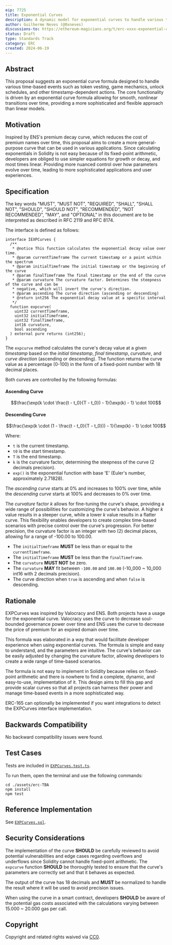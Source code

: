 ```yaml
---
eip: 7725
title: Exponential Curves
description: A dynamic model for exponential curves to handle various time-based events
author: Guilherme Neves (@0xneves)
discussions-to: https://ethereum-magicians.org/t/erc-xxxx-exponential-curves/20170
status: Draft
type: Standards Track
category: ERC
created: 2024-06-19
---
```


## Abstract

This proposal suggests an exponential curve formula designed to handle various time-based events such as token vesting, game mechanics, unlock schedules, and other timestamp-dependent actions. The core functionality is driven by an exponential curve formula allowing for smooth, nonlinear transitions over time, providing a more sophisticated and flexible approach than linear models.

## Motivation

Inspired by ENS's premium decay curve, which reduces the cost of premium names over time, this proposal aims to create a more general-purpose curve that can be used in various applications. Since calculating exponentials in Solidity is not easy because of its fixed-point arithmetic, developers are obliged to use simpler equations for growth or decay, and most times linear. Providing more nuanced control over how parameters evolve over time, leading to more sophisticated applications and user experiences.

## Specification

The key words "MUST", "MUST NOT", "REQUIRED", "SHALL", "SHALL NOT", "SHOULD", "SHOULD NOT", "RECOMMENDED", "NOT RECOMMENDED", "MAY", and "OPTIONAL" in this document are to be interpreted as described in RFC 2119 and RFC 8174.

The interface is defined as follows:

```solidity
interface IEXPCurves {
  /**
   * @notice This function calculates the exponential decay value over time.
   * @param currentTimeframe The current timestamp or a point within the spectrum
   * @param initialTimeframe The initial timestamp or the beginning of the curve
   * @param finalTimeframe The final timestamp or the end of the curve
   * @param curvature The curvature factor. Determines the steepness of the curve and can be
   * negative, which will invert the curve's direction.
   * @param ascending The curve direction (ascending or descending)
   * @return int256 The exponential decay value at a specific interval
   */
  function expcurve(
    uint32 currentTimeframe,
    uint32 initialTimeframe,
    uint32 finalTimeframe,
    int16 curvature,
    bool ascending
  ) external pure returns (int256);
}
```

The `expcurve` method calculates the curve's decay value at a *given timestamp* based on the *initial timestamp*, *final timestamp*, *curvature*, and *curve direction* (ascending or descending). The function returns the curve value as a percentage (0-100) in the form of a fixed-point number with 18 decimal places.

Both curves are controlled by the following formulas:

#### Ascending Curve

$$\frac{\exp(k \cdot \frac{t - t_0}{T - t_0}) - 1}{\exp(k) - 1} \cdot 100$$

#### Descending Curve

$$\frac{\exp(k \cdot (1 - \frac{t - t_0}{T - t_0})) - 1}{\exp(k) - 1} \cdot 100$$

Where:

- `t` is the current timestamp.
- `t0` is the start timestamp.
- `T` is the end timestamp.
- `k` is the curvature factor, determining the steepness of the curve (2 decimals precision).
- `exp()` is the exponential function with base 'E' (Euler's number, approximately 2.71828).

The *ascending curve* starts at 0% and increases to 100% over time, while the *descending curve* starts at 100% and decreases to 0% over time. 

The *curvature* factor *k* allows for fine-tuning the curve's shape, providing a wide range of possibilities for customizing the curve's behavior. A higher *k* value results in a steeper curve, while a lower *k* value results in a flatter curve. This flexibility enables developers to create complex time-based scenarios with precise control over the curve's progression. For better precision, the curvature factor is an integer with two (2) decimal places, allowing for a range of -100.00 to 100.00.

- The `initialTimeframe` **MUST** be less than or equal to the `currentTimeframe`.
- The `initialTimeframe` **MUST** be less than the `finalTimeframe`.
- The `curvature` **MUST NOT** be zero.
- The `curvature` **MAY** fit between `-100.00` and `100.00` (-10_000 ~ 10_000 int16 with 2 decimals precision).
- The curve direction when `true` is ascending and when `false` is descending.

## Rationale

EXPCurves was inspired by Valocracy and ENS. Both projects have a usage for the exponential curve. Valocracy uses the curve to decrease soul-bounded governance power over time and ENS uses the curve to decrease the price of premium for an expired domain over time.

This formula was elaborated in a way that would facilitate developer experience when using exponential curves. The formula is simple and easy to understand, and the parameters are intuitive. The curve's behavior can be easily adjusted by changing the curvature factor, allowing developers to create a wide range of time-based scenarios.

The formula is not easy to implement in Solidity because relies on fixed-point arithmetic and there is nowhere to find a complete, dynamic, and easy-to-use, implementation of it. This design aims to fill this gap and provide scalar curves so that all projects can harness their power and manage time-based events in a more sophisticated way.

ERC-165 can optionally be implemented if you want integrations to detect the EXPCurves interface implementation.

## Backwards Compatibility

No backward compatibility issues were found.

## Test Cases

Tests are included in [`EXPCurves.test.ts`](../assets/eip-TBA/test/EXPCurves.test.ts).

To run them, open the terminal and use the following commands:

```
cd ./assets/erc-TBA
npm install
npm test
```

## Reference Implementation

See [`EXPCurves.sol`](../assets/eip-TBA/contracts/EXPCurves.sol).

## Security Considerations

The implementation of the curve **SHOULD** be carefully reviewed to avoid potential vulnerabilities and edge cases regarding overflows and underflows since Solidity cannot handle fixed-point arithmetic. The `expcurve` function **SHOULD** be thoroughly tested to ensure that the curve's parameters are correctly set and that it behaves as expected.

The output of the curve has 18 decimals and **MUST** be normalized to handle the result where it will be used to avoid precision issues.

When using the curve in a smart contract, developers **SHOULD** be aware of the potential gas costs associated with the calculations varying between 15.000 ~ 20.000 gas per call.

## Copyright

Copyright and related rights waived via [CC0](../LICENSE.md).
